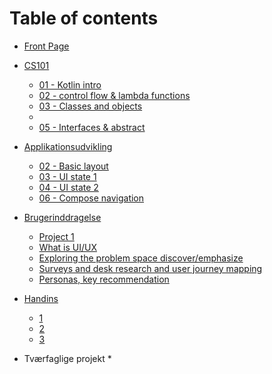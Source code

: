 # Table of contents

* [Front Page](README.md)
* [CS101](cs101/README.md)
  * [01 - Kotlin intro](CS101/01-kotlin-intro.md)
  * [02 - control flow & lambda functions](CS101/02-control-flow-lambda.md) 
  * [03 - Classes and objects](CS101/03-classes-and-objects.md)
  * 
  * [05 - Interfaces & abstract](CS101/05-interfaces-abstract.md)
* [Applikationsudvikling](applikationsudvikling/README.md)
  * [02 - Basic layout](applikationsudvikling/02-basic-layout.md)
  * [03 - UI state 1](applikationsudvikling/03-ui-state-intro.md)
  * [04 - UI state 2](applikationsudvikling/04-ui-state-lists.md)
  * [06 - Compose navigation](applikationsudvikling/06-compose-navigation.md)
* [Brugerinddragelse](brugerinddragelse/README.md)
  * [Project 1](brugerinddragelse/project-1.md)
  * [What is UI/UX](brugerinddragelse/week-5.md)
  * [Exploring the problem space discover/emphasize](brugerinddragelse/week-6.md)
  * [Surveys and desk research and user journey mapping](brugerinddragelse/week-7.md)
  * [Personas, key recommendation](brugerinddragelse/week-8.md)
* [Handins](handins/README.md)
  * [1](handins/week-1.md) 
  * [2](handins/week-2.md)
  * [3](handins/week-3.md) 

* Tværfaglige projekt
  * 



